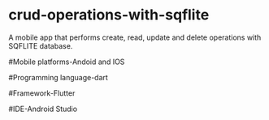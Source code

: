 # crud-operations-with-sqflite
A mobile app that performs create, read, update and delete operations with SQFLITE database.

#Mobile platforms-Andoid and IOS

#Programming language-dart

#Framework-Flutter

#IDE-Android Studio
